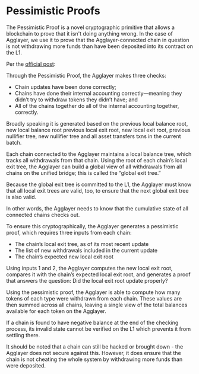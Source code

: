 # Pessimistic Proofs

The Pessimistic Proof is a novel cryptographic primitive that allows a
blockchain to prove that it isn't doing anything wrong. In the case of Agglayer,
we use it to prove that the Agglayer-connected chain in question is not
withdrawing more funds than have been deposited into its contract on the L1.

Per the [official post](https://polygon.technology/blog/introducing-the-pessimistic-proof-for-the-agglayer-zk-security-for-cross-chain-interoperability):

Through the Pessimistic Proof, the Agglayer makes three checks:

- Chain updates have been done correctly;
- Chains have done their internal accounting correctly—meaning they didn’t try
  to withdraw tokens they didn’t have; and
- All of the chains together do all of the internal accounting together, correctly.

Broadly speaking it is generated based on the previous local balance root, new
local balance root previous local exit root, new local exit root, previous
nullifier tree, new nullifier tree and all asset transfers txns in the current
batch.

Each chain connected to the Agglayer maintains a local balance tree, which
tracks all withdrawals from that chain. Using the root of each chain’s local
exit tree, the Agglayer can build a global view of all withdrawals from all
chains on the unified bridge; this is called the “global exit tree.”

Because the global exit tree is committed to the L1, the Agglayer must know that
all local exit trees are valid, too, to ensure that the next global exit tree is
also valid.

In other words, the Agglayer needs to know that the cumulative state of all
connected chains checks out.

To ensure this cryptographically, the Agglayer generates a pessimistic proof,
which requires three inputs from each chain:

- The chain’s local exit tree, as of its most recent update
- The list of new withdrawals included in the current update
- The chain’s expected new local exit root

Using inputs 1 and 2, the Agglayer computes the new local exit root, compares it
with the chain’s expected local exit root, and generates a proof that answers
the question: Did the local exit root update properly?

Using the pessimistic proof, the Agglayer is able to compute how many tokens of
each type were withdrawn from each chain. These values are then summed across
all chains, leaving a single view of the total balances available for each token
on the Agglayer.

If a chain is found to have negative balance at the end of the checking process,
its invalid state cannot be verified on the L1 which prevents it from settling
there.

It should be noted that a chain can still be hacked or brought down - the
Agglayer does not secure against this. However, it does ensure that the chain is
not cheating the whole system by withdrawing more funds than were deposited.
